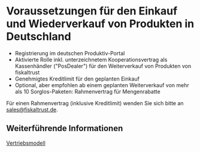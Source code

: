 # Voraussetzungen für den Einkauf und Wiederverkauf von Produkten in Deutschland

- Registrierung im deutschen Produktiv-Portal
- Aktivierte Rolle inkl. unterzeichnetem Kooperationsvertrag als Kassenhändler ("PosDealer") für den Weiterverkauf von Produkten von fiskaltrust
- Genehmigtes Kreditlimit für den geplanten Einkauf
- Optional, aber empfohlen ab einem geplanten Weiterverkauf von mehr als 10 Sorglos-Paketen: Rahmenvertrag für Mengenrabatte

Für einen Rahmenvertrag (inklusive Kreditlimit) wenden Sie sich bitte an sales@fiskaltrust.de.

## Weiterführende Informationen

[Vertriebsmodell](../vertriebsmodell.md)
